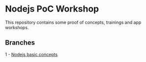 # Nodejs PoC Workshop

This repository contains some proof of concepts, trainings and app workshops.

## Branches

1 - [Nodejs basic concepts](https://github.com/akojimsg/nodejs/tree/feature/node-basics)


